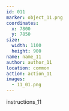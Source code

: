 ```yaml
---
id: 011
marker: object_11.png
coordinates:
  x: 7800
  y: 7850
size:
  width: 1100
  height: 900
name: name_11
author: author_11
location: common
action: action_11
images:
  - 11_01.png
---
```


instructions_11
